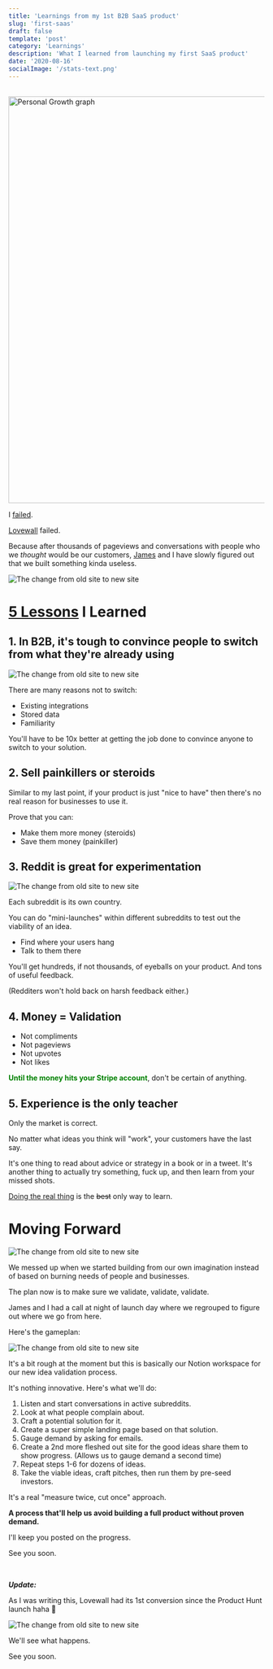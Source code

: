 ```yaml
---
title: 'Learnings from my 1st B2B SaaS product'
slug: 'first-saas'
draft: false
template: 'post'
category: 'Learnings'
description: 'What I learned from launching my first SaaS product'
date: '2020-08-16'
socialImage: '/stats-text.png'
---
```


<br />
<img src="/first-saas-cover.png" alt="Personal Growth graph" border="0" width="800">

<br />

I [failed](https://twitter.com/antdke/status/1295108614806474752?s=20).

[Lovewall](https://producthunt.com/posts/lovewall) failed.

Because after thousands of pageviews and conversations with people who we _thought_ would be our customers, [James](https://twitter.com/JamesSkarzy) and I have slowly figured out that we built something kinda useless.

![The change from old site to new site](/stats-text.png)

# [5 Lessons](https://twitter.com/antdke/status/1294293554739781632) I Learned

## 1. In B2B, it's tough to convince people to switch from what they're already using

![The change from old site to new site](/why-switch.png)

There are many reasons not to switch:

- Existing integrations
- Stored data
- Familiarity

You'll have to be 10x better at getting the job done to convince anyone to switch to your solution.

## 2. Sell painkillers or steroids

Similar to my last point, if your product is just "nice to have" then there's no real reason for businesses to use it.

Prove that you can:

- Make them more money (steroids)
- Save them money (painkiller)

## 3. Reddit is great for experimentation

![The change from old site to new site](/reddit-posts.png)

Each subreddit is its own country.

You can do "mini-launches" within different subreddits to test out the viability of an idea.

- Find where your users hang
- Talk to them there

You'll get hundreds, if not thousands, of eyeballs on your product. And tons of useful feedback.

(Redditers won't hold back on harsh feedback either.)

## 4. Money = Validation

- Not compliments
- Not pageviews
- Not upvotes
- Not likes

<span style="color:green">**Until the money hits your Stripe account**</span>, don't be certain of anything.

## 5. Experience is the only teacher

Only the market is correct.

No matter what ideas you think will "work", your customers have the last say.

It's one thing to read about advice or strategy in a book or in a tweet. It's another thing to actually try something, fuck up, and then learn from your missed shots.

[Doing the real thing](https://www.scotthyoung.com/blog/2020/05/04/do-the-real-thing/) is the ~~best~~ only way to learn.

# Moving Forward

![The change from old site to new site](/g-bush.png)

We messed up when we started building from our own imagination instead of based on burning needs of people and businesses.

The plan now is to make sure we validate, validate, validate.

James and I had a call at night of launch day where we regrouped to figure out where we go from here.

Here's the gameplan:

![The change from old site to new site](/ideation.gif)

It's a bit rough at the moment but this is basically our Notion workspace for our new idea validation process.

It's nothing innovative. Here's what we'll do:

1. Listen and start conversations in active subreddits.
2. Look at what people complain about.
3. Craft a potential solution for it.
4. Create a super simple landing page based on that solution.
5. Gauge demand by asking for emails.
6. Create a 2nd more fleshed out site for the good ideas share them to show progress. (Allows us to gauge demand a second time)
7. Repeat steps 1-6 for dozens of ideas.
8. Take the viable ideas, craft pitches, then run them by pre-seed investors.

It's a real "measure twice, cut once" approach.

**A process that'll help us avoid building a full product without proven demand.**

I'll keep you posted on the progress.

See you soon.

<br>

**_Update:_**

As I was writing this, Lovewall had its 1st conversion since the Product Hunt launch haha 🥳

![The change from old site to new site](/convert-text.png)

We'll see what happens.

See you soon.

<br>
